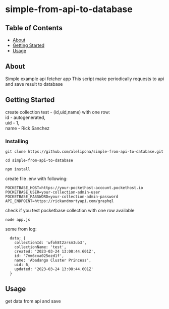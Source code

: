 # simple-from-api-to-database

## Table of Contents

- [About](#about)
- [Getting Started](#getting_started)
- [Usage](#usage)

## About <a name = "about"></a>
Simple example api fetcher app
This script make periodically requests to api and save result to database

## Getting Started <a name = "getting_started"></a>


 create collection test - (id,uid,name) with one row:  
 id - autogenerated,  
 uid - 1,  
 name - Rick Sanchez  


### Installing

```
git clone https://github.com/alelipona/simple-from-api-to-database.git
```

```
cd simple-from-api-to-database
```
```
npm install
```
create file .env with following:
```
POCKETBASE_HOST=https://your-pockethost-account.pockethost.io
POCKETBASE_USER=your-collection-admin-user
POCKETBASE_PASSWORD=your-collection-admin-password
API_ENDPOINT=https://rickandmortyapi.com/graphql
```
check if you test pocketbase collection with one row available
```
node app.js
```
some from log:
```
  data: {
    collectionId: 'wfoh8t2zrsm3ub3',
    collectionName: 'test',
    created: '2023-03-24 13:08:44.601Z',
    id: '7mm6cxa025ozd1f',
    name: 'Abadango Cluster Princess',
    uid: 6,
    updated: '2023-03-24 13:08:44.601Z'
  }
```
## Usage <a name = "usage"></a>
get data from api and save
